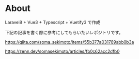 # About

Laravel8 + Vue3 + Typescript + Vuetify3 で作成

下記の記事を書く際に参考にしてもらいたいレポジトリです。

https://qiita.com/soma_sekimoto/items/55b377a031769abb0b3a

https://zenn.dev/somasekimoto/articles/fb0c62acc2dfb0
